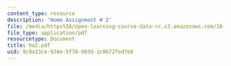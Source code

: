 ```yaml
---
content_type: resource
description: 'Home Assignment # 2'
file: /media/https%3A/open-learning-course-data-rc.s3.amazonaws.com/16-20-structural-mechanics-fall-2002/9c8a13ce924e5f78903d1c0672fed7e8_ha2.pdf
file_type: application/pdf
resourcetype: Document
title: ha2.pdf
uid: 9c8a13ce-924e-5f78-903d-1c0672fed7e8
---
```

